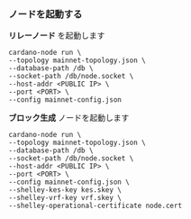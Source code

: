 ### ノードを起動する

__リレーノード__ を起動します

    cardano-node run \
    --topology mainnet-topology.json \
    --database-path /db \
    --socket-path /db/node.socket \
    --host-addr <PUBLIC IP> \
    --port <PORT> \
    --config mainnet-config.json

__ブロック生成__ ノードを起動します

    cardano-node run \
    --topology mainnet-topology.json \
    --database-path /db \
    --socket-path /db/node.socket \
    --host-addr <PUBLIC IP> \
    --port <PORT> \
    --config mainnet-config.json \
    --shelley-kes-key kes.skey \
    --shelley-vrf-key vrf.skey \
    --shelley-operational-certificate node.cert
